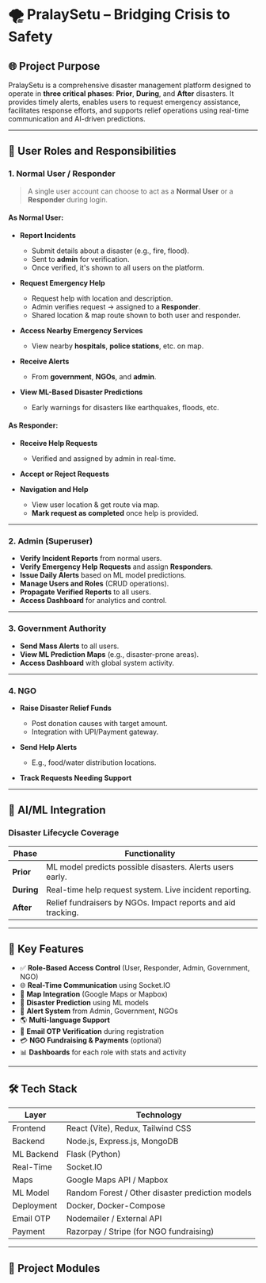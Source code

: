 # 🌪️ PralaySetu – Bridging Crisis to Safety

## 🌐 Project Purpose

PralaySetu is a comprehensive disaster management platform designed to operate in **three critical phases**: **Prior**, **During**, and **After** disasters. It provides timely alerts, enables users to request emergency assistance, facilitates response efforts, and supports relief operations using real-time communication and AI-driven predictions.

---

## 👥 User Roles and Responsibilities

### 1. Normal User / Responder

> A single user account can choose to act as a **Normal User** or a **Responder** during login.

#### As Normal User:
- **Report Incidents**
  - Submit details about a disaster (e.g., fire, flood).
  - Sent to **admin** for verification.
  - Once verified, it's shown to all users on the platform.
  
- **Request Emergency Help**
  - Request help with location and description.
  - Admin verifies request → assigned to a **Responder**.
  - Shared location & map route shown to both user and responder.

- **Access Nearby Emergency Services**
  - View nearby **hospitals**, **police stations**, etc. on map.

- **Receive Alerts**
  - From **government**, **NGOs**, and **admin**.

- **View ML-Based Disaster Predictions**
  - Early warnings for disasters like earthquakes, floods, etc.

#### As Responder:
- **Receive Help Requests**
  - Verified and assigned by admin in real-time.
  
- **Accept or Reject Requests**

- **Navigation and Help**
  - View user location & get route via map.
  - **Mark request as completed** once help is provided.

---

### 2. Admin (Superuser)

- **Verify Incident Reports** from normal users.
- **Verify Emergency Help Requests** and assign **Responders**.
- **Issue Daily Alerts** based on ML model predictions.
- **Manage Users and Roles** (CRUD operations).
- **Propagate Verified Reports** to all users.
- **Access Dashboard** for analytics and control.

---

### 3. Government Authority

- **Send Mass Alerts** to all users.
- **View ML Prediction Maps** (e.g., disaster-prone areas).
- **Access Dashboard** with global system activity.

---

### 4. NGO

- **Raise Disaster Relief Funds**
  - Post donation causes with target amount.
  - Integration with UPI/Payment gateway.

- **Send Help Alerts**
  - E.g., food/water distribution locations.

- **Track Requests Needing Support**

---

## 🧠 AI/ML Integration

### Disaster Lifecycle Coverage

| Phase       | Functionality                                              |
|-------------|------------------------------------------------------------|
| **Prior**   | ML model predicts possible disasters. Alerts users early.  |
| **During**  | Real-time help request system. Live incident reporting.    |
| **After**   | Relief fundraisers by NGOs. Impact reports and aid tracking. |

---

## 🧩 Key Features

- ✅ **Role-Based Access Control** (User, Responder, Admin, Government, NGO)
- 🌐 **Real-Time Communication** using Socket.IO
- 📍 **Map Integration** (Google Maps or Mapbox)
- 🧠 **Disaster Prediction** using ML models
- 📢 **Alert System** from Admin, Government, NGOs
- 🌎 **Multi-language Support**
- 📩 **Email OTP Verification** during registration
- 💳 **NGO Fundraising & Payments** (optional)
- 📊 **Dashboards** for each role with stats and activity

---

## 🛠️ Tech Stack

| Layer         | Technology |
|---------------|------------|
| Frontend      | React (Vite), Redux, Tailwind CSS |
| Backend       | Node.js, Express.js, MongoDB |
| ML Backend    | Flask (Python) |
| Real-Time     | Socket.IO |
| Maps          | Google Maps API / Mapbox |
| ML Model      | Random Forest / Other disaster prediction models |
| Deployment    | Docker, Docker-Compose |
| Email OTP     | Nodemailer / External API |
| Payment       | Razorpay / Stripe (for NGO fundraising) |

---

## 📂 Project Modules

